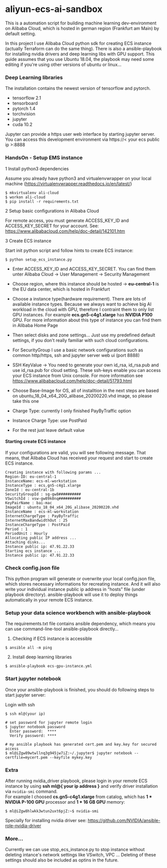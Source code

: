 # aliyun-ecs-ai-sandbox

This is a automation script for building machine learning dev-environment on Alibaba Cloud, which is hosted in german region (Frankfurt am Main) by default setting.<br>

In this project I use Alibaba Cloud python sdk for creating ECS instance (actually Terraform can do the same thing). There is also a ansible-playbook for installing nvidia drivers and deep learning libs with GPU support. This guide assumes that you use Ubuntu 18.04, the playbook may need some editing if you're using other versions of ubuntu or linux... 

### Deep Learning libraries

The installation contains the newest version of tensorflow and pytorch.

* tensorflow 2.1
* tensorboard
* pytorch 1.4 
* torchvision
* jupyter
* cuda 10.2

Jupyter can provide a https user web interface by starting jupyter server. You can access this development environment via https://< your ecs public ip >:8888

### HandsOn - Setup EMS instance
1 Install python3 dependencies

Assume you already have python3 and virtualenvwrapper on your local machine (https://virtualenvwrapper.readthedocs.io/en/latest/)

```
$ mkvirtualenv ali-cloud
$ workon ali-cloud
$ pip install -r requirements.txt
```
2 Setup basic configurations in Alibaba Cloud

For remote access, you must generate ACCESS_KEY_ID and ACCESS_KEY_SECRET for your account. 
See: https://www.alibabacloud.com/help/doc-detail/142101.htm

3 Create ECS instance

Start init python script and follow hints to create ECS instance:

```
$ python setup_ecs_instance.py
```
* Enter ACCESS_KEY_ID and ACCESS_KEY_SECRET. You can find them unter Alibaba Cloud -> User Management -> Security Management

* Choose region, where this instance should be hosted -> **eu-central-1** is the EU data center, which is hosted in Frankfurt

* Choose a instance type(hardware requirement). There are lots of available instance types. Because we always want to achieve big AI workload in the cloud with GPU, therefore I contraint them to only list GPU instances.
For example **ecs.gn5-c4g1.xlarge** has **NVIDIA P100** GPU. For more information about this type of instance you can find them in Alibaba Home Page

* Then select disks and zone settings... Just use my predefined default settings, if you don't really familiar with such cloud configurations.

* For SecurityGroup I use a basic network configurations such as common http/https, ssh and jupyter server web ui (port 8888)

* SSH KeyValue -> You need to generate your own id_rsa, id_rsa.pub and use id_rsa.pub for cloud setting. These ssh-keys enable you can access your ECS instance from Unix console. For more information see https://www.alibabacloud.com/help/doc-detail/51793.html

* Choose Base-Image for OS, all of installtion in the next steps are based on ubuntu_18_04_x64_20G_alibase_20200220.vhd image, so please take this one

* Charge Type: currently I only finished PayByTraffic option

* Instance Charge Type: use PostPaid

* For the rest just leave default value

#### Starting create ECS instance

If your configurations are valid, you will see following message. That means, that Alibaba Cloud has received your request and start to create ECS instance.

```
Creating instance with following params ...
Region-ID: eu-central-1
InstanceName: ecs-ml-workstation
InstanceType : ecs.gn5-c4g1.xlarge
ZoneId : eu-central-1b
SecurityGroupId : sg-gw8##########
VSwitchId : vsw-gw89k0nq##########
KeyPairName : bai-mac
ImageId : ubuntu_18_04_x64_20G_alibase_20200220.vhd
InstanceName : ecs-ml-workstation
InternetChargeType : PayByTraffic
InternetMaxBandwidthOut : 25
InstanceChargeType : PostPaid
Period : 1
PeriodUnit : Hourly
Allocating public IP address ...
Attaching disks...
Instance public ip: 47.91.22.33
Starting ecs instance ...
Instance public ip: 47.91.22.33
```
### Check config.json file
This python program will generate or overwrite your local config.json file, which stores necessary informations for recreating instance. And it will also write your individual instance public ip address in "hosts" file (under playbook directory). ansible-playbook will use it to deploy things automatically in your remote ECS instance.

### Setup your data science workbench with ansible-playbook
The requirements.txt file contains ansible dependency, which means you can use command-line-tool ansible-playbook directly...

1. Checking if ECS instance is accessible

```
$ ansible all -m ping
```
2. Install deep learning libraries
```
$ ansible-playbook ecs-gpu-instance.yml
```

### Start jupyter notebook
Once your ansible-playbook is finished, you should do following steps to start jupyter server:

Login with ssh

```
$ ssh ml@(your ip)

# set password for jupyter remote login
$ jupyter notebook password
  Enter password:  ****
  Verify password: ****
  
# my ansible playbook has generated cert.pem and key.key for secured access
$ ml@iZgw89wtwllnq3g945jw7iZ:~/.jupyter$ jupyter notebook --certfile=mycert.pem --keyfile mykey.key
```

### Extra
After running nvidia_driver playbook, please login in your remote ECS instance by using **ssh ml@{ your ip address }** and verify driver installation via ```nvidia-smi``` command.
<br>
For example I choosed **cs.gn5-c4g1.xlarge** from catalog, which has **1 * NVIDIA P-100 GPU** processor and **1 * 16 GB GPU** memory:
```
$ ml@iZgw8hlwkk3wtun2uxt6pjZ:~$ nvidia-smi
```
Specially for installing nvidia driver see: https://github.com/NVIDIA/ansible-role-nvidia-driver

### More...
Currently we can use stop_ecs_instance.py to stop instance without deleting intance's network settings like VSwitch, VPC ... Deleting of these settings should also be included as optins in the future.

